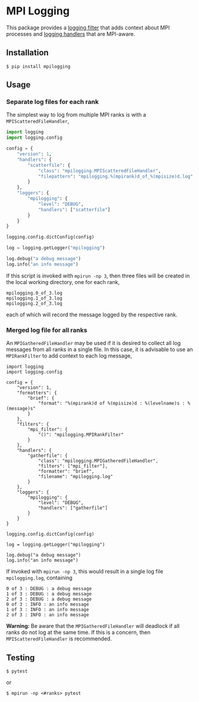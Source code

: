 # MPI Logging

This package provides a [logging
filter](https://docs.python.org/3/library/logging.html#filter-objects) that
adds context about MPI processes and [logging
handlers](https://docs.python.org/3/library/logging.html#handler-objects)
that are MPI-aware.

## Installation

```shell
$ pip install mpilogging
```

## Usage

### Separate log files for each rank

The simplest way to log from multiple MPI ranks is with a
`MPIScatteredFileHandler`,

```python
import logging
import logging.config

config = {
    "version": 1,
    "handlers": {
        "scatterfile": {
            "class": "mpilogging.MPIScatteredFileHandler",
            "filepattern": "mpilogging.%(mpirank)d_of_%(mpisize)d.log"
        }
    },
    "loggers": {
        "mpilogging": {
            "level": "DEBUG",
            "handlers": ["scatterfile"]
        }
    }
}

logging.config.dictConfig(config)

log = logging.getLogger("mpilogging")

log.debug("a debug message")
log.info("an info message")
```

If this script is invoked with `mpirun -np 3`, then three files will be
created in the local working directory, one for each rank,

```
mpilogging.0_of_3.log
mpilogging.1_of_3.log
mpilogging.2_of_3.log
```

each of which will record the message logged by the respective rank.

### Merged log file for all ranks

An `MPIGatheredFileHandler` may be used if it is desired to collect all log
messages from all ranks in a single file.  In this case, it is advisable to
use an `MPIRankFilter` to add context to each log message,

```
import logging
import logging.config

config = {
    "version": 1,
    "formatters": {
        "brief": {
            "format": "%(mpirank)d of %(mpisize)d : %(levelname)s : %(message)s"
        }
    },
    "filters": {
        "mpi_filter": {
            "()": "mpilogging.MPIRankFilter"
        }
    },
    "handlers": {
        "gatherfile": {
            "class": "mpilogging.MPIGatheredFileHandler",
            "filters": ["mpi_filter"],
            "formatter": "brief",
            "filename": "mpilogging.log"
        }
    },
    "loggers": {
        "mpilogging": {
            "level": "DEBUG",
            "handlers": ["gatherfile"]
        }
    }
}

logging.config.dictConfig(config)

log = logging.getLogger("mpilogging")

log.debug("a debug message")
log.info("an info message")
```

If invoked with `mpirun -np 3`, this would result in a single log file
`mpilogging.log`, containing

```
0 of 3 : DEBUG : a debug message
1 of 3 : DEBUG : a debug message
2 of 3 : DEBUG : a debug message
0 of 3 : INFO : an info message
1 of 3 : INFO : an info message
2 of 3 : INFO : an info message
```

**Warning:** Be aware that the `MPIGatheredFileHandler` will deadlock if
all ranks do not log at the same time.  If this is a concern, then
`MPIScatteredFileHandler` is recommended.

## Testing

```shell
$ pytest
```

or

```shell
$ mpirun -np <#ranks> pytest
```
